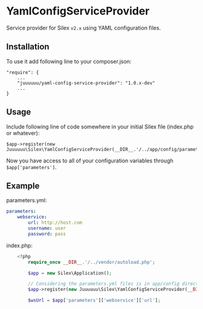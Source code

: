 # YamlConfigServiceProvider

Service provider for Silex ```v2.x``` using YAML configuration files.

## Installation

To use it add following line to your composer.json:

    "require": {
        ...
        "juuuuuu/yaml-config-service-provider": "1.0.x-dev"
        ...
    }


## Usage

Include following line of code somewhere in your initial Silex file (index.php or whatever):

    $app->register(new Juuuuuu\Silex\YamlConfigServiceProvider(__DIR__.'/../app/config/parameters.yml'));

Now you have access to all of your configuration variables through `$app['parameters']`.


## Example

parameters.yml:

```yml
parameters:
    webservice:
        url: http://host.com
        username: user
        password: pass
```

index.php:

```php
    <?php
        require_once __DIR__.'/../vendor/autoload.php';

        $app = new Silex\Application();

        // Considering the parameters.yml files is in app/config directory
        $app->register(new Juuuuuu\Silex\YamlConfigServiceProvider(__DIR__.'/../app/config/parameters.yml'));

        $wsUrl = $app['parameters']['webservice']['url'];
```
